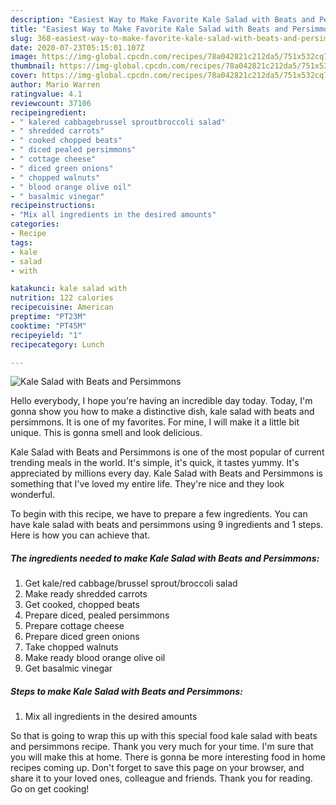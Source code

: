 ```yaml
---
description: "Easiest Way to Make Favorite Kale Salad with Beats and Persimmons"
title: "Easiest Way to Make Favorite Kale Salad with Beats and Persimmons"
slug: 368-easiest-way-to-make-favorite-kale-salad-with-beats-and-persimmons
date: 2020-07-23T05:15:01.107Z
image: https://img-global.cpcdn.com/recipes/78a042821c212da5/751x532cq70/kale-salad-with-beats-and-persimmons-recipe-main-photo.jpg
thumbnail: https://img-global.cpcdn.com/recipes/78a042821c212da5/751x532cq70/kale-salad-with-beats-and-persimmons-recipe-main-photo.jpg
cover: https://img-global.cpcdn.com/recipes/78a042821c212da5/751x532cq70/kale-salad-with-beats-and-persimmons-recipe-main-photo.jpg
author: Mario Warren
ratingvalue: 4.1
reviewcount: 37106
recipeingredient:
- " kalered cabbagebrussel sproutbroccoli salad"
- " shredded carrots"
- " cooked chopped beats"
- " diced pealed persimmons"
- " cottage cheese"
- " diced green onions"
- " chopped walnuts"
- " blood orange olive oil"
- " basalmic vinegar"
recipeinstructions:
- "Mix all ingredients in the desired amounts"
categories:
- Recipe
tags:
- kale
- salad
- with

katakunci: kale salad with 
nutrition: 122 calories
recipecuisine: American
preptime: "PT23M"
cooktime: "PT45M"
recipeyield: "1"
recipecategory: Lunch

---
```



![Kale Salad with Beats and Persimmons](https://img-global.cpcdn.com/recipes/78a042821c212da5/751x532cq70/kale-salad-with-beats-and-persimmons-recipe-main-photo.jpg)

Hello everybody, I hope you're having an incredible day today. Today, I'm gonna show you how to make a distinctive dish, kale salad with beats and persimmons. It is one of my favorites. For mine, I will make it a little bit unique. This is gonna smell and look delicious.



Kale Salad with Beats and Persimmons is one of the most popular of current trending meals in the world. It's simple, it's quick, it tastes yummy. It's appreciated by millions every day. Kale Salad with Beats and Persimmons is something that I've loved my entire life. They're nice and they look wonderful.


To begin with this recipe, we have to prepare a few ingredients. You can have kale salad with beats and persimmons using 9 ingredients and 1 steps. Here is how you can achieve that.

<!--inarticleads1-->

##### The ingredients needed to make Kale Salad with Beats and Persimmons:

1. Get  kale/red cabbage/brussel sprout/broccoli salad
1. Make ready  shredded carrots
1. Get  cooked, chopped beats
1. Prepare  diced, pealed persimmons
1. Prepare  cottage cheese
1. Prepare  diced green onions
1. Take  chopped walnuts
1. Make ready  blood orange olive oil
1. Get  basalmic vinegar




<!--inarticleads2-->

##### Steps to make Kale Salad with Beats and Persimmons:

1. Mix all ingredients in the desired amounts




So that is going to wrap this up with this special food kale salad with beats and persimmons recipe. Thank you very much for your time. I'm sure that you will make this at home. There is gonna be more interesting food in home recipes coming up. Don't forget to save this page on your browser, and share it to your loved ones, colleague and friends. Thank you for reading. Go on get cooking!
